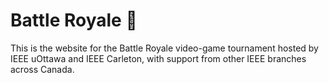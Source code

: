 # Battle Royale 👾

This is the website for the Battle Royale video-game tournament hosted by IEEE uOttawa and IEEE Carleton, with support from other IEEE branches across Canada.
